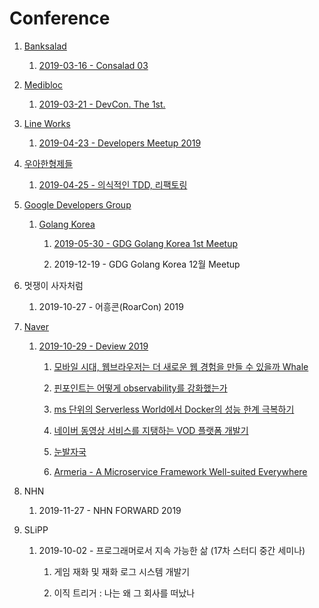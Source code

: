 # Conference

1. [Banksalad](./banksalad)

   1. [2019-03-16 - Consalad 03](./banksalad/consalad-03.md)


2. [Medibloc](./medibloc)

   1. [2019-03-21 - DevCon. The 1st.](./medibloc/devcon-1st.md)


3. [Line Works](./lineworks)

   1. [2019-04-23 - Developers Meetup 2019](./lineworks/developers-meetup-2019.md)


4. [우아한형제들](./woowahan)

   1. [2019-04-25 - 의식적인 TDD, 리팩토링](./woowahan/conscious-TDD-refactoring.md)


5. [Google Developers Group](./google-developers-group)

   1. [Golang Korea](./google-developers-group/golang-korea)

      1. [2019-05-30 - GDG Golang Korea 1st Meetup](./google-developers-group/golang-korea/gdg-golang-korea-1st-meetup.md)

      2. 2019-12-19 - GDG Golang Korea 12월 Meetup

6. 멋쟁이 사자처럼

   1. 2019-10-27 - 어흥콘(RoarCon) 2019

7. [Naver](./naver)

   1. [2019-10-29 - Deview 2019](./naver/deview-2019)

      1. [모바일 시대, 웹브라우저는 더 새로운 웹 경험을 만들 수 있을까 Whale](./naver/deview-2019/모바일+시대,+웹브라우저는+더+새로운+웹+경험을+만들+수+있을까+Whale)

      2. [핀포인트는 어떻게 observability를 강화했는가](./naver/deview-2019/핀포인트는+어떻게+observability를+강화했는가)

      3. [ms 단위의 Serverless World에서 Docker의 성능 한계 극복하기](./naver/deview-2019/ms+단위의+Serverless+World에서+Docker의+성능+한계+극복하기)

      4. [네이버 동영상 서비스를 지탱하는 VOD 플랫폼 개발기](./naver/deview-2019/네이버+동영상+서비스를+지탱하는+VOD+플랫폼+개발기)

      5. [눈발자국](./naver/deview-2019/눈발자국)

      6. [Armeria - A Microservice Framework Well-suited Everywhere](./naver/deview-2019/Armeria+-+A+Microservice+Framework+Well-suited+Everywhere)

8. NHN

   1. 2019-11-27 - NHN FORWARD 2019

9. SLiPP

   1. 2019-10-02 - 프로그래머로서 지속 가능한 삶 (17차 스터디 중간 세미나)

      1. 게임 재화 및 재화 로그 시스템 개발기

      2. 이직 트리거 : 나는 왜 그 회사를 떠났나